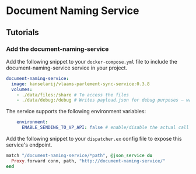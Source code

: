 # Document Naming Service

## Tutorials
### Add the document-naming-service
Add the following snippet to your `docker-compose.yml` file to include the document-naming-service service in your project.

```yml
document-naming-service:
  image: kanselarij/vlaams-parlement-sync-service:0.3.8
  volumes:
    - ./data/files:/share # To access the files
    - ./data/debug:/debug # Writes payload.json for debug purposes — warning! it's a big file! your editor may struggle to open it
```

The service supports the following environment variables:

```yml
    environment:
      ENABLE_SENDING_TO_VP_API: false # enable/disable the actual call to the VP-API
```

Add the following snippet to your `dispatcher.ex` config file to expose this service's endpoint.

``` elixir
match "/document-naming-service/*path", @json_service do
  Proxy.forward conn, path, "http://document-naming-service/"
end
```
